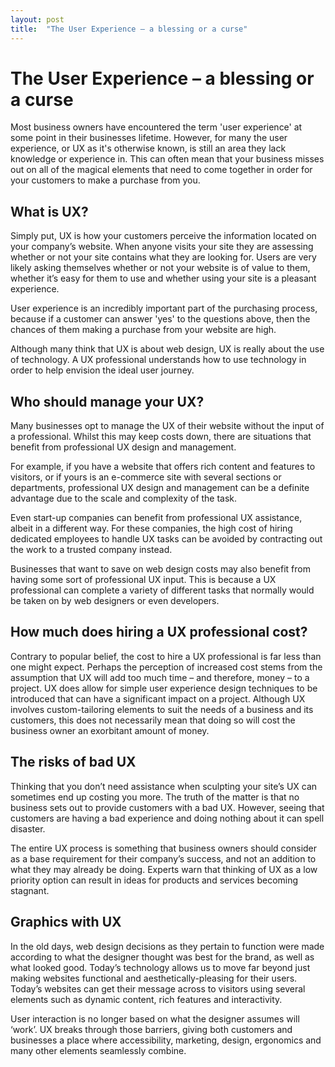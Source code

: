 ```yaml
---
layout: post
title:  "The User Experience – a blessing or a curse"
---
```


# The User Experience – a blessing or a curse

Most business owners have encountered the term 'user experience' at some point in their businesses lifetime. However, for many the user experience, or UX as it's otherwise known, is still an area they lack knowledge or experience in. This can often mean that your business misses out on all of the magical elements that need to come together in order for your customers to make a purchase from you.

## What is UX?

Simply put, UX is how your customers perceive the information located on your company’s website. When anyone visits your site they are assessing whether or not your site contains what they are looking for. Users are very likely asking themselves whether or not your website is of value to them, whether it’s easy for them to use and whether using your site is a pleasant experience.

User experience is an incredibly important part of the purchasing process, because if a customer can answer 'yes' to the questions above, then the chances of them making a purchase from your website are high.

Although many think that UX is about web design, UX is really about the use of technology. A UX professional understands how to use technology in order to help envision the ideal user journey.

## Who should manage your UX?

Many businesses opt to manage the UX of their website without the input of a professional. Whilst this may keep costs down, there are situations that benefit from professional UX design and management.

For example, if you have a website that offers rich content and features to visitors, or if yours is an e-commerce site with several sections or departments, professional UX design and management can be a definite advantage due to the scale and complexity of the task.

Even start-up companies can benefit from professional UX assistance, albeit in a different way. For these companies, the high cost of hiring dedicated employees to handle UX tasks can be avoided by contracting out the work to a trusted company instead.

Businesses that want to save on web design costs may also benefit from having some sort of professional UX input. This is because a UX professional can complete a variety of different tasks that normally would be taken on by web designers or even developers.

## How much does hiring a UX professional cost?

Contrary to popular belief, the cost to hire a UX professional is far less than one might expect. Perhaps the perception of increased cost stems from the assumption that UX will add too much time – and therefore, money – to a project. UX does allow for simple user experience design techniques to be introduced that can have a significant impact on a project. Although UX involves custom-tailoring elements to suit the needs of a business and its customers, this does not necessarily mean that doing so will cost the business owner an exorbitant amount of money.

## The risks of bad UX

Thinking that you don’t need assistance when sculpting your site’s UX can sometimes end up costing you more. The truth of the matter is that no business sets out to provide customers with a bad UX. However, seeing that customers are having a bad experience and doing nothing about it can spell disaster.

The entire UX process is something that business owners should consider as a base requirement for their company’s success, and not an addition to what they may already be doing. Experts warn that thinking of UX as a low priority option can result in ideas for products and services becoming stagnant.

## Graphics with UX

In the old days, web design decisions as they pertain to function were made according to what the designer thought was best for the brand, as well as what looked good. Today’s technology allows us to move far beyond just making websites functional and aesthetically-pleasing for their users. Today’s websites can get their message across to visitors using several elements such as dynamic content, rich features and interactivity.

User interaction is no longer based on what the designer assumes will ‘work’. UX breaks through those barriers, giving both customers and businesses a place where accessibility, marketing, design, ergonomics and many other elements seamlessly combine.
<!--stackedit_data:
eyJoaXN0b3J5IjpbNzcyNzU4NzM5XX0=
-->